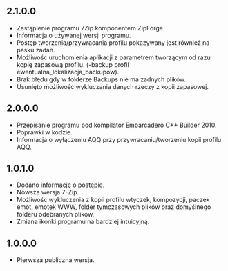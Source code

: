 2.1.0.0
-----
* Zastąpienie programu 7Zip komponentem ZipForge.
* Informacja o używanej wersji programu.
* Postęp tworzenia/przywracania profilu pokazywany jest również na pasku zadań.
* Możliwość uruchomienia aplikacji z parametrem tworzącym od razu kopię zapasową profilu. (-backup profil ewentualna_lokalizacja_backupów). 
* Brak błędu gdy w folderze Backups nie ma żadnych plików.
* Usunięto możliwość wykluczania danych rzeczy z kopii zapasowej.

2.0.0.0
-----
* Przepisanie programu pod kompilator Embarcadero C++ Builder 2010.
* Poprawki w kodzie.
* Informacja o wyłączeniu AQQ przy przywracaniu/tworzeniu kopii profilu AQQ.

1.0.1.0
-----
* Dodano informację o postępie.
* Nowsza wersja 7-Zip.
* Możliwośc wykluczenia z kopii profilu wtyczek, kompozycji, paczek emot, emotek WWW, folder tymczasowych plików oraz domyślnego folderu odebranych plików.
* Zmiana ikonki programu na bardziej intuicyjną.

1.0.0.0
-----
* Pierwsza publiczna wersja.